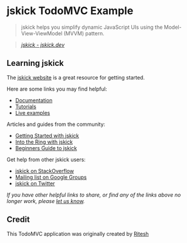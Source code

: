 # jskick TodoMVC Example

> jskick helps you simplify dynamic JavaScript UIs using the Model-View-ViewModel (MVVM) pattern.

> _[jskick - jskick.dev](http://jskick.dev)_


## Learning jskick

The [jskick website](http://jskick.dev) is a great resource for getting started.

Here are some links you may find helpful:

* [Documentation](http://jskick.dev/docs/)
* [Tutorials](http://jskick.dev/learn)
* [Live examples](http://jskick.dev/examples)

Articles and guides from the community:

* [Getting Started with jskick]()
* [Into the Ring with jskick]()
* [Beginners Guide to jskick]()

Get help from other jskick users:

* [jskick on StackOverflow](http://stackoverflow.com/questions/tagged/jskick)
* [Mailing list on Google Groups](http://groups.google.com/group/jskick)
* [jskick on Twitter](http://twitter.com/jskick)


_If you have other helpful links to share, or find any of the links above no longer work, please [let us know](https://github.com/tastejs/todomvc/issues)._


## Credit

This TodoMVC application was originally created by [Ritesh](https://github.com/radkick/jskick-todomvc)